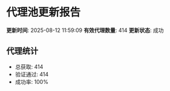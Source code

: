 # 代理池更新报告

**更新时间**: 2025-08-12 11:59:09
**有效代理数量**: 414
**更新状态**:  成功

## 代理统计
- 总获取: 414
- 验证通过: 414
- 成功率: 100%
